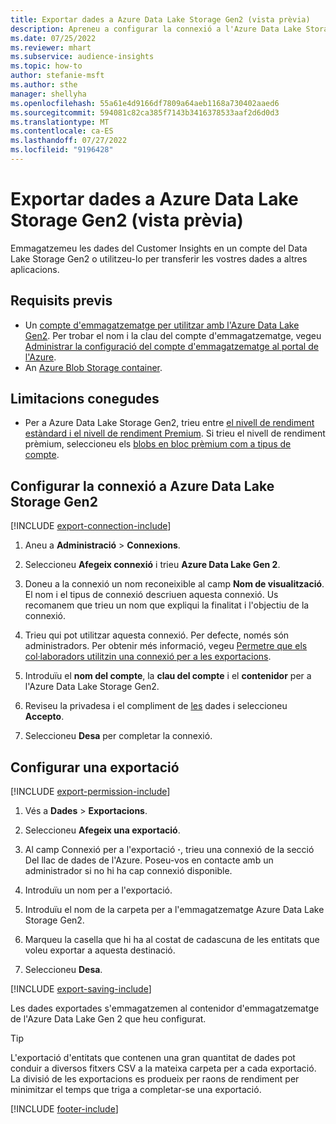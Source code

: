 ```yaml
---
title: Exportar dades a Azure Data Lake Storage Gen2 (vista prèvia)
description: Apreneu a configurar la connexió a l'Azure Data Lake Storage Gen2.
ms.date: 07/25/2022
ms.reviewer: mhart
ms.subservice: audience-insights
ms.topic: how-to
author: stefanie-msft
ms.author: sthe
manager: shellyha
ms.openlocfilehash: 55a61e4d9166df7809a64aeb1168a730402aaed6
ms.sourcegitcommit: 594081c82ca385f7143b3416378533aaf2d6d0d3
ms.translationtype: MT
ms.contentlocale: ca-ES
ms.lasthandoff: 07/27/2022
ms.locfileid: "9196428"
---
```

# <a name="export-data-to-azure-data-lake-storage-gen2-preview"></a>Exportar dades a Azure Data Lake Storage Gen2 (vista prèvia)

Emmagatzemeu les dades del Customer Insights en un compte del Data Lake Storage Gen2 o utilitzeu-lo per transferir les vostres dades a altres aplicacions.

## <a name="prerequisites"></a>Requisits previs

- Un [compte d'emmagatzematge per utilitzar amb l'Azure Data Lake Gen2](/azure/storage/blobs/create-data-lake-storage-account). Per trobar el nom i la clau del compte d'emmagatzematge, vegeu [Administrar la configuració del compte d'emmagatzematge al portal de l'Azure](/azure/storage/common/storage-account-manage).
- An [Azure Blob Storage container](/azure/storage/blobs/storage-quickstart-blobs-portal#create-a-container).

## <a name="known-limitations"></a>Limitacions conegudes

- Per a Azure Data Lake Storage Gen2, trieu entre [el nivell de rendiment estàndard i el nivell de rendiment Premium](/azure/storage/blobs/create-data-lake-storage-account). Si trieu el nivell de rendiment prèmium, seleccioneu els [blobs en bloc prèmium com a tipus de compte](/azure/storage/common/storage-account-overview#types-of-storage-accounts).

## <a name="set-up-connection-to-azure-data-lake-storage-gen2"></a>Configurar la connexió a Azure Data Lake Storage Gen2

[!INCLUDE [export-connection-include](includes/export-connection-admn.md)]

1. Aneu a **Administració** > **Connexions**.

1. Seleccioneu **Afegeix connexió** i trieu **Azure Data Lake Gen 2**.

1. Doneu a la connexió un nom reconeixible al camp **Nom de visualització**. El nom i el tipus de connexió descriuen aquesta connexió. Us recomanem que trieu un nom que expliqui la finalitat i l'objectiu de la connexió.

1. Trieu qui pot utilitzar aquesta connexió. Per defecte, només són administradors. Per obtenir més informació, vegeu [Permetre que els col·laboradors utilitzin una connexió per a les exportacions](connections.md#allow-contributors-to-use-a-connection-for-exports).

1. Introduïu el **nom del compte**, la **clau del compte** i el **contenidor** per a l'Azure Data Lake Storage Gen2.

1. Reviseu la privadesa i el compliment de [les](connections.md#data-privacy-and-compliance) dades i seleccioneu **Accepto**.

1. Seleccioneu **Desa** per completar la connexió.

## <a name="configure-an-export"></a>Configurar una exportació

[!INCLUDE [export-permission-include](includes/export-permission.md)]

1. Vés a **Dades** > **Exportacions**.

1. Seleccioneu **Afegeix una exportació**.

1. Al camp Connexió per a l'exportació **·**, trieu una connexió de la secció Del llac de dades de l'Azure. Poseu-vos en contacte amb un administrador si no hi ha cap connexió disponible.

1. Introduïu un nom per a l'exportació.

1. Introduïu el nom de la carpeta per a l'emmagatzematge Azure Data Lake Storage Gen2.

1. Marqueu la casella que hi ha al costat de cadascuna de les entitats que voleu exportar a aquesta destinació.

1. Seleccioneu **Desa**.

[!INCLUDE [export-saving-include](includes/export-saving.md)]

Les dades exportades s'emmagatzemen al contenidor d'emmagatzematge de l'Azure Data Lake Gen 2 que heu configurat.

> [!TIP]
> L'exportació d'entitats que contenen una gran quantitat de dades pot conduir a diversos fitxers CSV a la mateixa carpeta per a cada exportació. La divisió de les exportacions es produeix per raons de rendiment per minimitzar el temps que triga a completar-se una exportació.

[!INCLUDE [footer-include](includes/footer-banner.md)]
